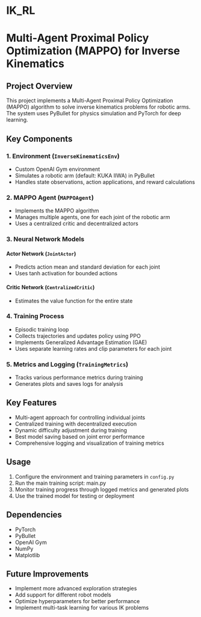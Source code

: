 # IK_RL
# Multi-Agent Proximal Policy Optimization (MAPPO) for Inverse Kinematics

## Project Overview

This project implements a Multi-Agent Proximal Policy Optimization (MAPPO) algorithm to solve inverse kinematics problems for robotic arms. The system uses PyBullet for physics simulation and PyTorch for deep learning.

## Key Components

### 1. Environment (`InverseKinematicsEnv`)

- Custom OpenAI Gym environment
- Simulates a robotic arm (default: KUKA IIWA) in PyBullet
- Handles state observations, action applications, and reward calculations

### 2. MAPPO Agent (`MAPPOAgent`)

- Implements the MAPPO algorithm
- Manages multiple agents, one for each joint of the robotic arm
- Uses a centralized critic and decentralized actors

### 3. Neural Network Models

#### Actor Network (`JointActor`)
- Predicts action mean and standard deviation for each joint
- Uses tanh activation for bounded actions

#### Critic Network (`CentralizedCritic`)
- Estimates the value function for the entire state

### 4. Training Process

- Episodic training loop
- Collects trajectories and updates policy using PPO
- Implements Generalized Advantage Estimation (GAE)
- Uses separate learning rates and clip parameters for each joint

### 5. Metrics and Logging (`TrainingMetrics`)

- Tracks various performance metrics during training
- Generates plots and saves logs for analysis

## Key Features

- Multi-agent approach for controlling individual joints
- Centralized training with decentralized execution
- Dynamic difficulty adjustment during training
- Best model saving based on joint error performance
- Comprehensive logging and visualization of training metrics

## Usage

1. Configure the environment and training parameters in `config.py`
2. Run the main training script: main.py
3. Monitor training progress through logged metrics and generated plots
4. Use the trained model for testing or deployment

## Dependencies

- PyTorch
- PyBullet
- OpenAI Gym
- NumPy
- Matplotlib
## Future Improvements

- Implement more advanced exploration strategies
- Add support for different robot models
- Optimize hyperparameters for better performance
- Implement multi-task learning for various IK problems
